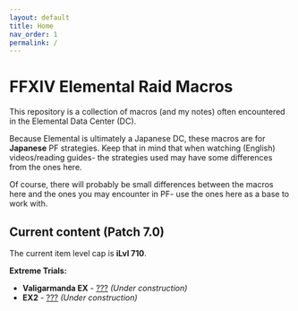 ```yaml
---
layout: default
title: Home
nav_order: 1
permalink: /
---
```


# FFXIV Elemental Raid Macros

This repository is a collection of macros (and my notes) often encountered in
the Elemental Data Center (DC).

Because Elemental is ultimately a Japanese DC, these macros are for
**Japanese** PF strategies. Keep that in mind that when watching (English)
videos/reading guides- the strategies used may have some differences from the
ones here.

Of course, there will probably be small differences between the macros here and
the ones you may encounter in PF- use the ones here as a base to work with.

## Current content (Patch 7.0)

The current item level cap is **iLvl 710**.

**Extreme Trials:**
- **Valigarmanda EX** - [???]({{site.baseurl}}/7.0_dawntrail/extreme_trials/valigarmanda) *(Under construction)*
- **EX2** - [???]({{site.baseurl}}/7.0_dawntrail/extreme_trials/ex2) *(Under construction)*

<script data-goatcounter="https://tuufless.goatcounter.com/count"
        async src="//gc.zgo.at/count.js"></script>
